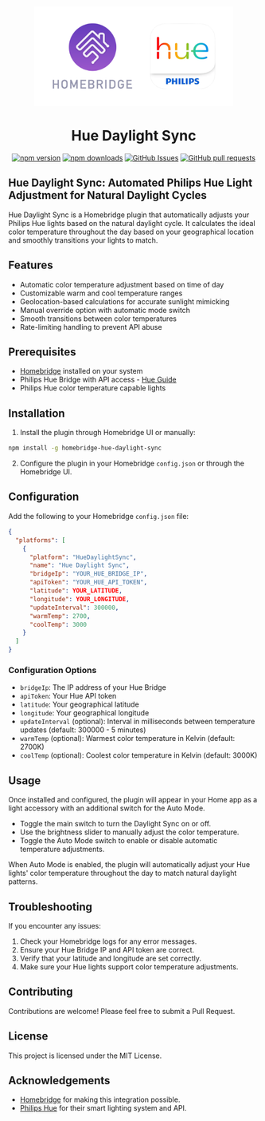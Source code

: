 <p align="center">
  <img src="homebridge-hue.png" height="200px">  
</p>
<span align="center">

# Hue Daylight Sync

[![npm version](https://img.shields.io/npm/v/homebridge-hue-daylight-sync
)](https://badge.fury.io/js/homebridge-hue-daylight-sync)
[![npm downloads](https://img.shields.io/npm/d18m/homebridge-hue-daylight-sync.svg)](https://www.npmjs.com/package/homebridge-hue-daylight-sync)
[![GitHub Issues](https://img.shields.io/github/issues/JoshBello/homebridge-hue-daylight-sync)](https://github.com/JoshBello/homebridge-hue-daylight-sync/issues)
[![GitHub pull requests](https://img.shields.io/github/issues-pr/JoshBello/homebridge-hue-daylight-sync/open)](https://github.com/JoshBello/homebridge-hue-daylight-sync/pulls)

</span>

## Hue Daylight Sync: Automated Philips Hue Light Adjustment for Natural Daylight Cycles

Hue Daylight Sync is a Homebridge plugin that automatically adjusts your Philips Hue lights based on the natural daylight cycle. It calculates the ideal color temperature throughout the day based on your geographical location and smoothly transitions your lights to match.

## Features

- Automatic color temperature adjustment based on time of day
- Customizable warm and cool temperature ranges
- Geolocation-based calculations for accurate sunlight mimicking
- Manual override option with automatic mode switch
- Smooth transitions between color temperatures
- Rate-limiting handling to prevent API abuse

## Prerequisites

- [Homebridge](https://homebridge.io/) installed on your system
- Philips Hue Bridge with API access - [Hue Guide](https://developers.meethue.com/develop/hue-api-v2/getting-started/#follow-3-easy-steps)
- Philips Hue color temperature capable lights

## Installation

1. Install the plugin through Homebridge UI or manually:

```bash
npm install -g homebridge-hue-daylight-sync
```

2. Configure the plugin in your Homebridge `config.json` or through the Homebridge UI.

## Configuration

Add the following to your Homebridge `config.json` file:

```json
{
  "platforms": [
    {
      "platform": "HueDaylightSync",
      "name": "Hue Daylight Sync",
      "bridgeIp": "YOUR_HUE_BRIDGE_IP",
      "apiToken": "YOUR_HUE_API_TOKEN",
      "latitude": YOUR_LATITUDE,
      "longitude": YOUR_LONGITUDE,
      "updateInterval": 300000,
      "warmTemp": 2700,
      "coolTemp": 3000
    }
  ]
}
```

### Configuration Options

- `bridgeIp`: The IP address of your Hue Bridge
- `apiToken`: Your Hue API token
- `latitude`: Your geographical latitude
- `longitude`: Your geographical longitude
- `updateInterval` (optional): Interval in milliseconds between temperature updates (default: 300000 - 5 minutes)
- `warmTemp` (optional): Warmest color temperature in Kelvin (default: 2700K)
- `coolTemp` (optional): Coolest color temperature in Kelvin (default: 3000K)

## Usage

Once installed and configured, the plugin will appear in your Home app as a light accessory with an additional switch for the Auto Mode.

- Toggle the main switch to turn the Daylight Sync on or off.
- Use the brightness slider to manually adjust the color temperature.
- Toggle the Auto Mode switch to enable or disable automatic temperature adjustments.

When Auto Mode is enabled, the plugin will automatically adjust your Hue lights' color temperature throughout the day to match natural daylight patterns.

## Troubleshooting

If you encounter any issues:

1. Check your Homebridge logs for any error messages.
2. Ensure your Hue Bridge IP and API token are correct.
3. Verify that your latitude and longitude are set correctly.
4. Make sure your Hue lights support color temperature adjustments.

## Contributing

Contributions are welcome! Please feel free to submit a Pull Request.

## License

This project is licensed under the MIT License.

## Acknowledgements

- [Homebridge](https://homebridge.io/) for making this integration possible.
- [Philips Hue](https://www.philips-hue.com/) for their smart lighting system and API.